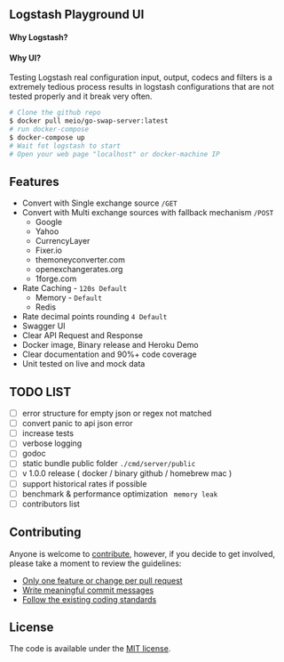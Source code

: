 
## Logstash Playground UI

#### Why Logstash?

#### Why UI?
Testing Logstash real configuration input, output, codecs and filters is a extremely tedious process results in logstash configurations that are not tested properly and it break very often.
 



```bash
# Clone the github repo  
$ docker pull meio/go-swap-server:latest
# run docker-compose
$ docker-compose up
# Wait fot logstash to start
# Open your web page "localhost" or docker-machine IP 
```


## Features
- Convert with Single exchange source `/GET` 
- Convert with Multi exchange sources with fallback mechanism `/POST`
    - Google
    - Yahoo
    - CurrencyLayer
    - Fixer.io
    - themoneyconverter.com
    - openexchangerates.org
    - 1forge.com
- Rate Caching - `120s Default` 
    - Memory - `Default`
    - Redis
- Rate decimal points rounding `4 Default`
- Swagger UI
- Clear API Request and Response
- Docker image, Binary release and Heroku Demo
- Clear documentation and 90%+ code coverage
- Unit tested on live and mock data


## TODO LIST
- [ ] error structure for empty json or regex not matched
- [ ] convert panic to api json error
- [ ] increase tests
- [ ] verbose logging
- [ ] godoc 
- [ ] static bundle public folder `./cmd/server/public`
- [ ] v 1.0.0 release ( docker / binary github / homebrew mac )
- [ ] support historical rates if possible
- [ ] benchmark & performance optimization ` memory leak`
- [ ] contributors list 

## Contributing

Anyone is welcome to [contribute](CONTRIBUTING.md), however, if you decide to get involved, please take a moment to review the guidelines:

* [Only one feature or change per pull request](CONTRIBUTING.md#only-one-feature-or-change-per-pull-request)
* [Write meaningful commit messages](CONTRIBUTING.md#write-meaningful-commit-messages)
* [Follow the existing coding standards](CONTRIBUTING.md#follow-the-existing-coding-standards)

## License

The code is available under the [MIT license](LICENSE.md).
